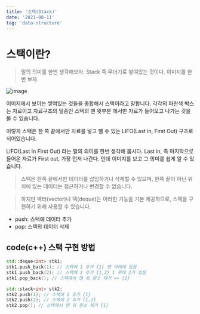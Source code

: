 ```yaml
---
title: '스택(Stack)'
date: '2021-08-11'
tag: 'data-structure'
---
```


# 스택이란?
> 말의 의미를 한번 생각해보자. Stack 즉 무더기로 쌓여있는 것이다. 이미지를 한번 보자.

![image](https://upload.wikimedia.org/wikipedia/commons/thumb/2/29/Data_stack.svg/300px-Data_stack.svg.png)

이미지에서 보이는 쌓여있는 것들을 종합해서 스택이라고 말합니다. 각각의 파란색 박스는 자료이고
자료구조의 일종인 스택의 맨 윗부분
에서만 자료가 들어오고 나가는 것을 볼 수 있습니다.

이렇게 스택은 한 쪽 끝에서만 자료를 넣고 뺄 수 있는
LIFO(Last in, First Out) 구조로 되어있습니다.

LIFO(Last In First Out) 라는 말의 의미를 한번 생각해 봅시다. Last in, 즉 마지막으로 들어온 자료가 First out,
가장 먼저 나간다. 인데 이미지를 보고 그 의미를 쉽게 알 수 있습니다.

> 스택은 한쪽 끝에서만 데이터를 삽입하거나 삭제할 수 있으며, 한쪽 끝이 아닌 위치에 있는 데이터는 접근하거나 변경할 수 없습니다.

> 하지만 벡터(vector)나 덱(deque)는 이러한 기능을 기본 제공하므로, 스택을 구현하기 위해 사용할 수 있습니다. 


- push: 스택에 데이터 추가
- pop: 스택의 데이터 삭제
## code(c++) 스택 구현 방법
```cpp
std::deque<int> stk1;
stk1.push_back(1); // 스택에 1 추가 {1} 맨 아래에 있음
stk1.push_back(2); // 스택에 2 추가 {1,2} 1 위에 2가 있음
stk1.pop_back(); // 스택에서 맨 위 원소 제거 => {1}

std::stack<int> stk2;
stk2.push(1); // 스택에 1 추가 {1}
stk2.push(2); // 스택에 2 추가 {1,2}
stk2.pop(); // 스택에서 맨 위 원소 제거 {1}
```
